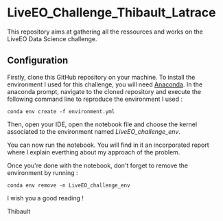 # LiveEO_Challenge_Thibault_Latrace
This repository aims at gathering all the ressources and works on the LiveEO Data Science challenge.
## Configuration
Firstly, clone this GitHub repository on your machine.
To install the environment I used for this challenge, you will need [Anaconda](https://docs.anaconda.com/anaconda/install/).
In the anaconda prompt, navigate to the cloned repository and execute the following command line to reproduce the environment I used :

```
conda env create -f environment.yml
```

Then, open your IDE, open the notebook file and choose the kernel associated to the environment named *LiveEO_challenge_env*.

You can now run the notebook. You will find in it an incorporated report where I explain everthing about my approach of the problem.

Once you're done with the notebook, don't forget to remove the environment by running :

```
conda env remove -n LiveEO_challenge_env
```

I wish you a good reading !

Thibault
